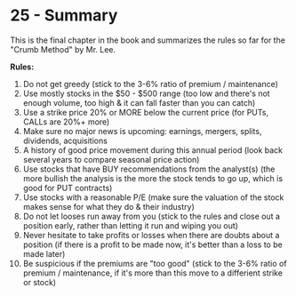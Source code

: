 # 25 - Summary

This is the final chapter in the book and summarizes the rules so far for the "Crumb Method" by Mr. Lee.

**Rules:**
1. Do not get greedy (stick to the 3-6% ratio of premium / maintenance)
2. Use mostly stocks in the $50 - $500 range (too low and there's not enough volume, too high & it can fall faster than you can catch)
3. Use a strike price 20% or MORE below the current price (for PUTs, CALLs are 20%+ more)
4. Make sure no major news is upcoming: earnings, mergers, splits, dividends, acquisitions
5. A history of good price movement during this annual period (look back several years to compare seasonal price action)
6. Use stocks that have BUY recommendations from the analyst(s) (the more bullish the analysis is the more the stock tends to go up, which is good for PUT contracts)
7. Use stocks with a reasonable P/E (make sure the valuation of the stock makes sense for what they do & their industry)
8. Do not let looses run away from you (stick to the rules and close out a position early, rather than letting it run and wiping you out)
9. Never hesitate to take profits or losses when there are doubts about a position (if there is a profit to be made now, it's better than a loss to be made later)
10. Be suspicious if the premiums are "too good" (stick to the 3-6% ratio of premium / maintenance, if it's more than this move to a differient strike or stock)


